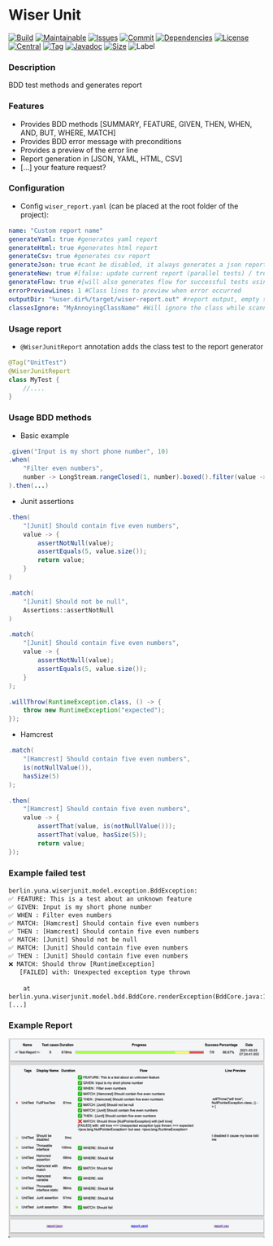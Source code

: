 # Wiser Unit


[![Build][build_shield]][build_link]
[![Maintainable][maintainable_shield]][maintainable_link]
[![Issues][issues_shield]][issues_link]
[![Commit][commit_shield]][commit_link]
[![Dependencies][dependency_shield]][dependency_link]
[![License][license_shield]][license_link]
[![Central][central_shield]][central_link]
[![Tag][tag_shield]][tag_link]
[![Javadoc][javadoc_shield]][javadoc_link]
[![Size][size_shield]][size_shield]
![Label][label_shield]

[build_shield]: https://github.com/YunaBraska/wiser-unit/workflows/JAVA_CI/badge.svg
[build_link]: https://github.com/YunaBraska/wiser-unit/actions?query=workflow%3AJAVA_CI
[maintainable_shield]: https://img.shields.io/codeclimate/maintainability/YunaBraska/wiser-unit?style=flat-square
[maintainable_link]: https://codeclimate.com/github/YunaBraska/wiser-unit/maintainability
[coverage_shield]: https://img.shields.io/codeclimate/coverage/YunaBraska/wiser-unit?style=flat-square
[coverage_link]: https://codeclimate.com/github/YunaBraska/wiser-unit/test_coverage
[issues_shield]: https://img.shields.io/github/issues/YunaBraska/wiser-unit?style=flat-square
[issues_link]: https://github.com/YunaBraska/wiser-unit/commits/master
[commit_shield]: https://img.shields.io/github/last-commit/YunaBraska/wiser-unit?style=flat-square
[commit_link]: https://github.com/YunaBraska/wiser-unit/issues
[license_shield]: https://img.shields.io/github/license/YunaBraska/wiser-unit?style=flat-square
[license_link]: https://github.com/YunaBraska/wiser-unit/blob/master/LICENSE
[dependency_shield]: https://img.shields.io/librariesio/github/YunaBraska/wiser-unit?style=flat-square
[dependency_link]: https://libraries.io/github/YunaBraska/wiser-unit
[central_shield]: https://img.shields.io/maven-central/v/berlin.yuna/wiser-unit?style=flat-square
[central_link]:https://search.maven.org/artifact/berlin.yuna/wiser-unit
[tag_shield]: https://img.shields.io/github/v/tag/YunaBraska/wiser-unit?style=flat-square
[tag_link]: https://github.com/YunaBraska/wiser-unit/releases
[javadoc_shield]: https://javadoc.io/badge2/berlin.yuna/wiser-unit/javadoc.svg?style=flat-square
[javadoc_link]: https://javadoc.io/doc/berlin.yuna/wiser-unit
[size_shield]: https://img.shields.io/github/repo-size/YunaBraska/wiser-unit?style=flat-square
[label_shield]: https://img.shields.io/badge/Yuna-QueenInside-blueviolet?style=flat-square
[gitter_shield]: https://img.shields.io/gitter/room/YunaBraska/wiser-unit?style=flat-square
[gitter_link]: https://gitter.im/wiser-unit/Lobby


### Description
BDD test methods and generates report

### Features
* Provides BDD methods \[SUMMARY, FEATURE, GIVEN, THEN, WHEN, AND, BUT, WHERE, MATCH]
* Provides BDD error message with preconditions
* Provides a preview of the error line
* Report generation in \[JSON, YAML, HTML, CSV]
* \[...] your feature request?

### Configuration
* Config `wiser_report.yaml` (can be placed at the root folder of the project):
```yaml
name: "Custom report name"
generateYaml: true #generates yaml report
generateHtml: true #generates html report
generateCsv: true #generates csv report
generateJson: true #cant be disabled, it always generates a json report
generateNew: true #[false: update current report (parallel tests) / true: delete previous]
generateFlow: true #[will also generates flow for successful tests using regex]
errorPreviewLines: 1 #Class lines to preview when error occurred
outputDir: "%user.dir%/target/wiser-report.out" #report output, empty string = disabled
classesIgnore: "MyAnnoyingClassName" #Will ignore the class while scanning for error line/preview
```

### Usage report
* `@WiserJunitReport` annotation adds the class test to the report generator 
```java
@Tag("UnitTest")
@WiserJunitReport
class MyTest {
    //....
}
```
### Usage BDD methods
* Basic example
```java
.given("Input is my short phone number", 10)
.when(
    "Filter even numbers", 
    number -> LongStream.rangeClosed(1, number).boxed().filter(value -> value % 2 == 0).collect(toList())
).then(...)
```

* Junit assertions
```java
.then(
    "[Junit] Should contain five even numbers", 
    value -> {
        assertNotNull(value);
        assertEquals(5, value.size());
        return value;
    }
)
```
```java
.match(
    "[Junit] Should not be null", 
    Assertions::assertNotNull
)
```
```java
.match(
    "[Junit] Should contain five even numbers", 
    value -> {
        assertNotNull(value);
        assertEquals(5, value.size());
    }
);
```
```java
.willThrow(RuntimeException.class, () -> {
    throw new RuntimeException("expected");
});
```
* Hamcrest
```java
.match(
    "[Hamcrest] Should contain five even numbers",
    is(notNullValue()),
    hasSize(5)
);
```
```java
.then(
    "[Hamcrest] Should contain five even numbers", 
    value -> {
        assertThat(value, is(notNullValue()));
        assertThat(value, hasSize(5));
        return value;
});
```

### Example failed test
```
berlin.yuna.wiserjunit.model.exception.BddException: 
✅ FEATURE: This is a test about an unknown feature
✅ GIVEN: Input is my short phone number
✅ WHEN : Filter even numbers
✅ MATCH: [Hamcrest] Should contain five even numbers
✅ THEN : [Hamcrest] Should contain five even numbers
✅ MATCH: [Junit] Should not be null
✅ MATCH: [Junit] Should contain five even numbers
✅ THEN : [Junit] Should contain five even numbers
❌ MATCH: Should throw [RuntimeException]
   [FAILED] with: Unexpected exception type thrown
        
    at berlin.yuna.wiserjunit.model.bdd.BddCore.renderException(BddCore.java:155)
[...]
```
### Example Report
![ReportExample](src/test/resources/wiserUnitReport2.png)